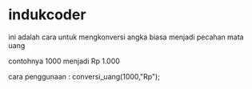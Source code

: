 # indukcoder
ini adalah cara untuk mengkonversi angka biasa menjadi pecahan mata uang

contohnya 1000 menjadi Rp 1.000

cara penggunaan :
conversi_uang(1000,"Rp");
